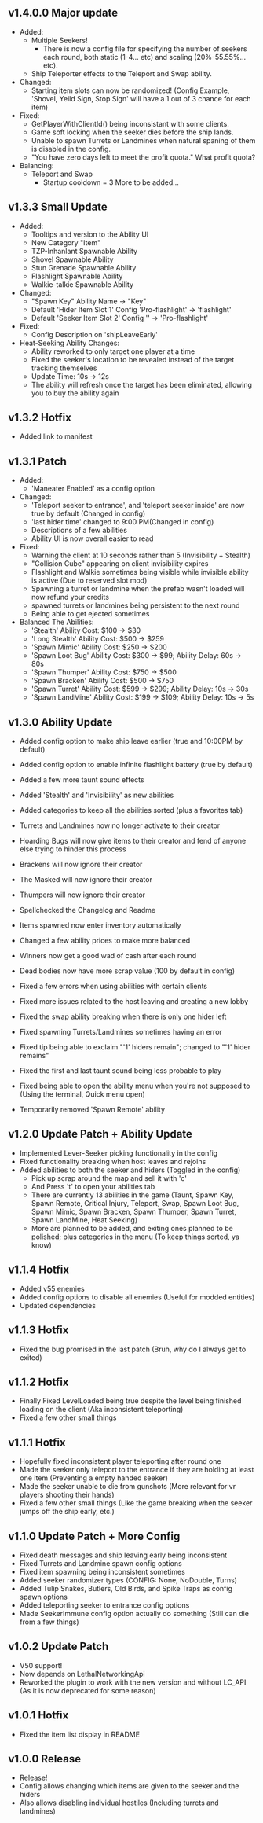 ## v1.4.0.0 Major update
- Added:
    - Multiple Seekers!
        - There is now a config file for specifying the number of seekers each round, both static (1-4... etc) and scaling (20%-55.55%... etc).
    - Ship Teleporter effects to the Teleport and Swap ability.
- Changed:
    - Starting item slots can now be randomized! (Config Example, 'Shovel, Yeild Sign, Stop Sign' will have a 1 out of 3 chance for each item)
- Fixed:
    - GetPlayerWithClientId() being inconsistant with some clients.
    - Game soft locking when the seeker dies before the ship lands.
    - Unable to spawn Turrets or Landmines when natural spaning of them is disabled in the config.
    - "You have zero days left to meet the profit quota." What profit quota?
- Balancing:
    - Teleport and Swap
        - Startup cooldown = 3
More to be added...

## v1.3.3 Small Update
- Added:
    - Tooltips and version to the Ability UI
    - New Category "Item"
    - TZP-Inhanlant Spawnable Ability
    - Shovel Spawnable Ability
    - Stun Grenade Spawnable Ability
    - Flashlight Spawnable Ability
    - Walkie-talkie Spawnable Ability
- Changed:
    - "Spawn Key" Ability Name -> "Key"
    - Default 'Hider Item Slot 1' Config 'Pro-flashlight' -> 'flashlight'
    - Default 'Seeker Item Slot 2' Config '' -> 'Pro-flashlight'
- Fixed:
    - Config Description on 'shipLeaveEarly'
- Heat-Seeking Ability Changes:
    - Ability reworked to only target one player at a time
	- Fixed the seeker's location to be revealed instead of the target tracking themselves
    - Update Time: 10s -> 12s
    - The ability will refresh once the target has been eliminated, allowing you to buy the ability again

## v1.3.2 Hotfix
- Added link to manifest

## v1.3.1 Patch
- Added:
    - 'Maneater Enabled' as a config option
- Changed:
    - 'Teleport seeker to entrance', and 'teleport seeker inside' are now true by default (Changed in config)
    - 'last hider time' changed to 9:00 PM(Changed in config)
    - Descriptions of a few abilities
    - Ability UI is now overall easier to read
- Fixed:
    - Warning the client at 10 seconds rather than 5 (Invisibility + Stealth)
    - "Collision Cube" appearing on client invisibility expires
    - Flashlight and Walkie sometimes being visible while invisible ability is active (Due to reserved slot mod)
    - Spawning a turret or landmine when the prefab wasn't loaded will now refund your credits
    - spawned turrets or landmines being persistent to the next round
    - Being able to get ejected sometimes
- Balanced The Abilities:
    - 'Stealth' Ability Cost: $100 -> $30
    - 'Long Stealth' Ability Cost: $500 -> $259
    - 'Spawn Mimic' Ability Cost: $250 -> $200
    - 'Spawn Loot Bug' Ability Cost: $300 -> $99; Ability Delay: 60s -> 80s
    - 'Spawn Thumper' Ability Cost: $750 -> $500
    - 'Spawn Bracken' Ability Cost: $500 -> $750
    - 'Spawn Turret' Ability Cost: $599 -> $299; Ability Delay: 10s -> 30s
    - 'Spawn LandMine' Ability Cost: $199 -> $109; Ability Delay: 10s -> 5s

## v1.3.0 Ability Update
- Added config option to make ship leave earlier (true and 10:00PM by default)
- Added config option to enable infinite flashlight battery (true by default)
- Added a few more taunt sound effects
- Added 'Stealth' and 'Invisibility' as new abilities
- Added categories to keep all the abilities sorted (plus a favorites tab)

- Turrets and Landmines now no longer activate to their creator
- Hoarding Bugs will now give items to their creator and fend of anyone else trying to hinder this process
- Brackens will now ignore their creator
- The Masked will now ignore their creator
- Thumpers will now ignore their creator
- Spellchecked the Changelog and Readme
- Items spawned now enter inventory automatically
- Changed a few ability prices to make more balanced
- Winners now get a good wad of cash after each round
- Dead bodies now have more scrap value (100 by default in config)

- Fixed a few errors when using abilities with certain clients
- Fixed more issues related to the host leaving and creating a new lobby
- Fixed the swap ability breaking when there is only one hider left
- Fixed spawning Turrets/Landmines sometimes having an error
- Fixed tip being able to exclaim "'1' hiders remain"; changed to "'1' hider remains"
- Fixed the first and last taunt sound being less probable to play
- Fixed being able to open the ability menu when you're not supposed to (Using the terminal, Quick menu open)
- Temporarily removed 'Spawn Remote' ability

## v1.2.0 Update Patch + Ability Update
- Implemented Lever-Seeker picking functionality in the config
- Fixed functionality breaking when host leaves and rejoins
- Added abilities to both the seeker and hiders (Toggled in the config)
    - Pick up scrap around the map and sell it with 'c'
    - And Press 't' to open your abilities tab
    - There are currently 13 abilities in the game (Taunt, Spawn Key, Spawn Remote, Critical Injury, Teleport, Swap, Spawn Loot Bug, Spawn Mimic, Spawn Bracken, Spawn Thumper, Spawn Turret, Spawn LandMine, Heat Seeking)
    - More are planned to be added, and exiting ones planned to be polished; plus categories in the menu (To keep things sorted, ya know)

## v1.1.4 Hotfix
- Added v55 enemies
- Added config options to disable all enemies (Useful for modded entities)
- Updated dependencies

## v1.1.3 Hotfix
- Fixed the bug promised in the last patch (Bruh, why do I always get to exited)

## v1.1.2 Hotfix
- Finally Fixed LevelLoaded being true despite the level being finished loading on the client (Aka inconsistent teleporting)
- Fixed a few other small things

## v1.1.1 Hotfix
- Hopefully fixed inconsistent player teleporting after round one
- Made the seeker only teleport to the entrance if they are holding at least one item (Preventing a empty handed seeker)
- Made the seeker unable to die from gunshots (More relevant for vr players shooting their hands)
- Fixed a few other small things (Like the game breaking when the seeker jumps off the ship early, etc.)

## v1.1.0 Update Patch + More Config
- Fixed death messages and ship leaving early being inconsistent
- Fixed Turrets and Landmine spawn config options
- Fixed item spawning being inconsistent sometimes
- Added seeker randomizer types (CONFIG: None, NoDouble, Turns)
- Added Tulip Snakes, Butlers, Old Birds, and Spike Traps as config spawn options
- Added teleporting seeker to entrance config options
- Made SeekerImmune config option actually do something (Still can die from a few things)

## v1.0.2 Update Patch
- V50 support!
- Now depends on LethalNetworkingApi
- Reworked the plugin to work with the new version and without LC_API (As it is now deprecated for some reason)

## v1.0.1 Hotfix
- Fixed the item list display in README

## v1.0.0 Release
- Release!
- Config allows changing which items are given to the seeker and the hiders
- Also allows disabling individual hostiles (Including turrets and landmines)